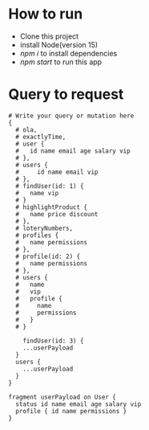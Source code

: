 # How to run
- Clone this project
- install Node(version 15)
- *npm i* to install dependencies
- *npm start* to run this app

# Query to request

```
# Write your query or mutation here
{
  # ola,
  # exactlyTime,
  # user {
  #   id name email age salary vip
  # },
  # users {
  # 	id name email vip
  # },
  # findUser(id: 1) {
  #   name vip
  # }
  # highlightProduct {
  #   name price discount
  # },
  # loteryNumbers,
  # profiles {
  #   name permissions
  # },
  # profile(id: 2) {
  #   name permissions
  # },
  # users {
  #   name
  #   vip
  #   profile {
  #     name
  #     permissions
  #   }
  # }
  
	findUser(id: 3) {
    ...userPayload
  }
  users {
    ...userPayload
  }
}

fragment userPayload on User {
  status id name email age salary vip
  profile { id name permissions }
}
```
